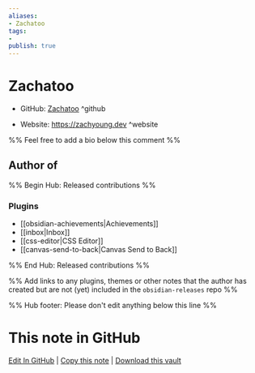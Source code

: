 ```yaml
---
aliases:
- Zachatoo
tags:
- 
publish: true
---
```


# Zachatoo

- GitHub: [Zachatoo](https://github.com/Zachatoo/) ^github
<!-- - Discord: `@` ^discord-->
- Website: <https://zachyoung.dev> ^website
<!-- - [[Publish sites|Publish site]]: <https://> ^publish-->

%% Feel free to add a bio below this comment %%


## Author of

%% Begin Hub: Released contributions %%
### Plugins
- [[obsidian-achievements|Achievements]]
- [[inbox|Inbox]]
- [[css-editor|CSS Editor]]
- [[canvas-send-to-back|Canvas Send to Back]]

%% End Hub: Released contributions %%

%% Add links to any plugins, themes or other notes that the author has created but are not (yet) included in the `obsidian-releases` repo %%

<!--
### Unlisted plugins
-->

<!--
### Others
-->

<!--
## Sponsor this author
-->

<!-- - [[GitHub sponsors]]: [Sponsor @Zachatoo on GitHub Sponsors](https://github.com/sponsors/Zachatoo) ^github-sponsor-->
<!-- - [[Buy me a coffee]]: <https://> ^buy-me-a-coffee-->
<!-- - [[PayPal]]: <https://> ^paypal-->
<!-- - [[Patreon]]: <https://> ^patreon-->

<!--
## Follow this author
-->

<!-- - [[YouTube Channels|On YouTube]]: <https://> ^youtube-->
<!-- - Twitter: <https://> ^twitter-->
<!-- - ... -->

%% Hub footer: Please don't edit anything below this line %%

# This note in GitHub

<span class="git-footer">[Edit In GitHub](https://github.dev/obsidian-community/obsidian-hub/blob/main/01%20-%20Community/People/Zachatoo.md "git-hub-edit-note") | [Copy this note](https://raw.githubusercontent.com/obsidian-community/obsidian-hub/main/01%20-%20Community/People/Zachatoo.md "git-hub-copy-note") | [Download this vault](https://github.com/obsidian-community/obsidian-hub/archive/refs/heads/main.zip "git-hub-download-vault") </span>
